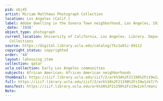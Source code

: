 ```yaml
---
pid: obj45
artist: Miriam Matthews Photograph Collection
location: Los Angeles (Calif.)
label: Adobe dwelling in the Sonora Town neighborhood, Los Angeles, 1936
_date: '1936'
object_type: photograph
current_location: University of California, Los Angeles. Library. Department of Special
  Collections
source: https://digital.library.ucla.edu/catalog/7kz1w91z-89112
copyright_status: copyrighted
order: '44'
layout: lahousing_item
collection: qatar
ucla_collection: Early Los Angeles communities
subjects: African American; African American neighborhoods
thumbnail: https://iiif.library.ucla.edu/iiif/2/ark%3A%2F21198%2Fz19w1zk7/full/250,/0/default.jpg
full: https://iiif.library.ucla.edu/iiif/2/ark%3A%2F21198%2Fz19w1zk7/full/600,/0/default.jpg
manifest: https://iiif.library.ucla.edu/ark%3A%2F21198%2Fz19w1zk7/manifest?_ga=2.66381614.1680875872.1602991567-1269599694.1567541750
Note: 
---
```

